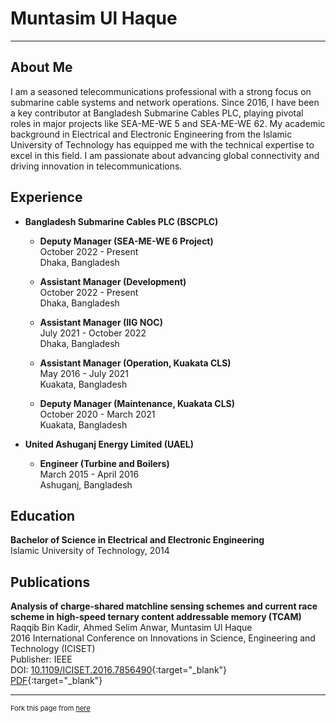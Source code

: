 # Muntasim Ul Haque

---

## About Me
<div class="about-me">I am a seasoned telecommunications professional with a strong focus on submarine cable systems and network operations. Since 2016, I have been a key contributor at Bangladesh Submarine Cables PLC, playing pivotal roles in major projects like SEA-ME-WE 5 and SEA-ME-WE 62. My academic background in Electrical and Electronic Engineering from the Islamic University of Technology has equipped me with the technical expertise to excel in this field. I am passionate about advancing global connectivity and driving innovation in telecommunications.</div>


## Experience

- **Bangladesh Submarine Cables PLC (BSCPLC)**
	- **Deputy Manager (SEA-ME-WE 6 Project)**  
		October 2022 - Present  
		Dhaka, Bangladesh  

	- **Assistant Manager (Development)**  
		October 2022 - Present  
		Dhaka, Bangladesh  

	- **Assistant Manager (IIG NOC)**  
		July 2021 - October 2022  
		Dhaka, Bangladesh  

	- **Assistant Manager (Operation, Kuakata CLS)**  
		May 2016 - July 2021  
		Kuakata, Bangladesh  

	- **Deputy Manager (Maintenance, Kuakata CLS)**  
		October 2020 - March 2021  
		Kuakata, Bangladesh  

- **United Ashuganj Energy Limited (UAEL)**
	- **Engineer (Turbine and Boilers)**  
		March 2015 - April 2016  
		Ashuganj, Bangladesh  

## Education

**Bachelor of Science in Electrical and Electronic Engineering**  
Islamic University of Technology, 2014

## Publications

**Analysis of charge-shared matchline sensing schemes and current race scheme in high-speed ternary content addressable memory (TCAM)**  
Raqqib Bin Kadir, Ahmed Selim Anwar, Muntasim Ul Haque  
2016 International Conference on Innovations in Science, Engineering and Technology (ICISET)  
Publisher: IEEE  
DOI: [10.1109/ICISET.2016.7856490](https://ieeexplore.ieee.org/document/7856490#:~:text=DOI%3A%2010.1109/ICISET.2016.7856490){:target="_blank"}  
[PDF](https://mega.nz/file/7IAGwRgA#IUDTS7mYArwtloYyYOpVU6hfhNQrHJ4xFYuz8BCQ3sE){:target="_blank"}

---

<p style="font-size:11px">Fork this page from <a href="https://github.com/muntasimulhaque/muntasimulhaque.github.io" target="_blank">here</a></p>
